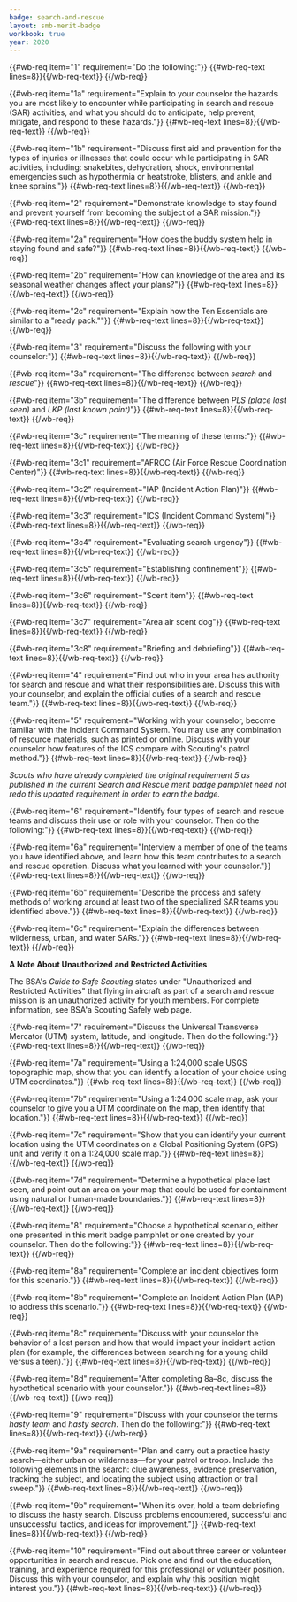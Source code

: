 ```yaml
---
badge: search-and-rescue
layout: smb-merit-badge
workbook: true
year: 2020
---
```



{{#wb-req item="1" requirement="Do the following:"}}
{{#wb-req-text lines=8}}{{/wb-req-text}}
{{/wb-req}}

{{#wb-req item="1a" requirement="Explain to your counselor the hazards you are most likely to encounter while participating in search and rescue (SAR) activities, and what you should do to anticipate, help prevent, mitigate, and respond to these hazards."}}
{{#wb-req-text lines=8}}{{/wb-req-text}}
{{/wb-req}}

{{#wb-req item="1b" requirement="Discuss first aid and prevention for the types of injuries or illnesses that could occur while participating in SAR activities, including: snakebites, dehydration, shock, environmental emergencies such as hypothermia or heatstroke, blisters, and ankle and knee sprains."}}
{{#wb-req-text lines=8}}{{/wb-req-text}}
{{/wb-req}}

{{#wb-req item="2" requirement="Demonstrate knowledge to stay found and prevent yourself from becoming the subject of a SAR mission."}}
{{#wb-req-text lines=8}}{{/wb-req-text}}
{{/wb-req}}

{{#wb-req item="2a" requirement="How does the buddy system help in staying found and safe?"}}
{{#wb-req-text lines=8}}{{/wb-req-text}}
{{/wb-req}}

{{#wb-req item="2b" requirement="How can knowledge of the area and its seasonal weather changes affect your plans?"}}
{{#wb-req-text lines=8}}{{/wb-req-text}}
{{/wb-req}}

{{#wb-req item="2c" requirement="Explain how the Ten Essentials are similar to a \"ready pack.\""}}
{{#wb-req-text lines=8}}{{/wb-req-text}}
{{/wb-req}}

{{#wb-req item="3" requirement="Discuss the following with your counselor:"}}
{{#wb-req-text lines=8}}{{/wb-req-text}}
{{/wb-req}}

{{#wb-req item="3a" requirement="The difference between *search* and *rescue*"}}
{{#wb-req-text lines=8}}{{/wb-req-text}}
{{/wb-req}}

{{#wb-req item="3b" requirement="The difference between *PLS (place last seen)* and *LKP (last known point)*"}}
{{#wb-req-text lines=8}}{{/wb-req-text}}
{{/wb-req}}

{{#wb-req item="3c" requirement="The meaning of these terms:"}}
{{#wb-req-text lines=8}}{{/wb-req-text}}
{{/wb-req}}

{{#wb-req item="3c1" requirement="AFRCC (Air Force Rescue Coordination Center)"}}
{{#wb-req-text lines=8}}{{/wb-req-text}}
{{/wb-req}}

{{#wb-req item="3c2" requirement="IAP (Incident Action Plan)"}}
{{#wb-req-text lines=8}}{{/wb-req-text}}
{{/wb-req}}

{{#wb-req item="3c3" requirement="ICS (Incident Command System)"}}
{{#wb-req-text lines=8}}{{/wb-req-text}}
{{/wb-req}}

{{#wb-req item="3c4" requirement="Evaluating search urgency"}}
{{#wb-req-text lines=8}}{{/wb-req-text}}
{{/wb-req}}

{{#wb-req item="3c5" requirement="Establishing confinement"}}
{{#wb-req-text lines=8}}{{/wb-req-text}}
{{/wb-req}}

{{#wb-req item="3c6" requirement="Scent item"}}
{{#wb-req-text lines=8}}{{/wb-req-text}}
{{/wb-req}}

{{#wb-req item="3c7" requirement="Area air scent dog"}}
{{#wb-req-text lines=8}}{{/wb-req-text}}
{{/wb-req}}

{{#wb-req item="3c8" requirement="Briefing and debriefing"}}
{{#wb-req-text lines=8}}{{/wb-req-text}}
{{/wb-req}}

{{#wb-req item="4" requirement="Find out who in your area has authority for search and rescue and what their responsibilities are. Discuss this with your counselor, and explain the official duties of a search and rescue team."}}
{{#wb-req-text lines=8}}{{/wb-req-text}}
{{/wb-req}}

{{#wb-req item="5" requirement="Working with your counselor, become familiar with the Incident Command System. You may use any combination of resource materials, such as printed or online. Discuss with your counselor how features of the ICS compare with Scouting's patrol method."}}
{{#wb-req-text lines=8}}{{/wb-req-text}}
{{/wb-req}}

*Scouts who have already completed the original requirement 5 as published in the current *Search and Rescue* merit badge pamphlet need not redo this updated requirement in order to earn the badge.*

{{#wb-req item="6" requirement="Identify four types of search and rescue teams and discuss their use or role with your counselor. Then do the following:"}}
{{#wb-req-text lines=8}}{{/wb-req-text}}
{{/wb-req}}

{{#wb-req item="6a" requirement="Interview a member of one of the teams you have identified above, and learn how this team contributes to a search and rescue operation. Discuss what you learned with your counselor."}}
{{#wb-req-text lines=8}}{{/wb-req-text}}
{{/wb-req}}

{{#wb-req item="6b" requirement="Describe the process and safety methods of working around at least two of the specialized SAR teams you identified above."}}
{{#wb-req-text lines=8}}{{/wb-req-text}}
{{/wb-req}}

{{#wb-req item="6c" requirement="Explain the differences between wilderness, urban, and water SARs."}}
{{#wb-req-text lines=8}}{{/wb-req-text}}
{{/wb-req}}

**A Note About Unauthorized and Restricted Activities**

The BSA's *Guide to Safe Scouting* states under "Unauthorized and Restricted Activities" that flying in aircraft as part of a search and rescue mission is an unauthorized activity for youth members. For complete information, see BSA'a Scouting Safely web page.

{{#wb-req item="7" requirement="Discuss the Universal Transverse Mercator (UTM) system, latitude, and longitude. Then do the following:"}}
{{#wb-req-text lines=8}}{{/wb-req-text}}
{{/wb-req}}

{{#wb-req item="7a" requirement="Using a 1:24,000 scale USGS topographic map, show that you can identify a location of your choice using UTM coordinates."}}
{{#wb-req-text lines=8}}{{/wb-req-text}}
{{/wb-req}}

{{#wb-req item="7b" requirement="Using a 1:24,000 scale map, ask your counselor to give you a UTM coordinate on the map, then identify that location."}}
{{#wb-req-text lines=8}}{{/wb-req-text}}
{{/wb-req}}

{{#wb-req item="7c" requirement="Show that you can identify your current location using the UTM coordinates on a Global Positioning System (GPS) unit and verify it on a 1:24,000 scale map."}}
{{#wb-req-text lines=8}}{{/wb-req-text}}
{{/wb-req}}

{{#wb-req item="7d" requirement="Determine a hypothetical place last seen, and point out an area on your map that could be used for containment using natural or human-made boundaries."}}
{{#wb-req-text lines=8}}{{/wb-req-text}}
{{/wb-req}}

{{#wb-req item="8" requirement="Choose a hypothetical scenario, either one presented in this merit badge pamphlet or one created by your counselor. Then do the following:"}}
{{#wb-req-text lines=8}}{{/wb-req-text}}
{{/wb-req}}

{{#wb-req item="8a" requirement="Complete an incident objectives form for this scenario."}}
{{#wb-req-text lines=8}}{{/wb-req-text}}
{{/wb-req}}

{{#wb-req item="8b" requirement="Complete an Incident Action Plan (IAP) to address this scenario."}}
{{#wb-req-text lines=8}}{{/wb-req-text}}
{{/wb-req}}

{{#wb-req item="8c" requirement="Discuss with your counselor the behavior of a lost person and how that would impact your incident action plan (for example, the differences between searching for a young child versus a teen)."}}
{{#wb-req-text lines=8}}{{/wb-req-text}}
{{/wb-req}}

{{#wb-req item="8d" requirement="After completing 8a–8c, discuss the hypothetical scenario with your counselor."}}
{{#wb-req-text lines=8}}{{/wb-req-text}}
{{/wb-req}}

{{#wb-req item="9" requirement="Discuss with your counselor the terms *hasty team* and *hasty search*. Then do the following:"}}
{{#wb-req-text lines=8}}{{/wb-req-text}}
{{/wb-req}}

{{#wb-req item="9a" requirement="Plan and carry out a practice hasty search—either urban or wilderness—for your patrol or troop. Include the following elements in the search: clue awareness, evidence preservation, tracking the subject, and locating the subject using attraction or trail sweep."}}
{{#wb-req-text lines=8}}{{/wb-req-text}}
{{/wb-req}}

{{#wb-req item="9b" requirement="When it’s over, hold a team debriefing to discuss the hasty search. Discuss problems encountered, successful and unsuccessful tactics, and ideas for improvement."}}
{{#wb-req-text lines=8}}{{/wb-req-text}}
{{/wb-req}}

{{#wb-req item="10" requirement="Find out about three career or volunteer opportunities in search and rescue. Pick one and find out the education, training, and experience required for this professional or volunteer position. Discuss this with your counselor, and explain why this position might interest you."}}
{{#wb-req-text lines=8}}{{/wb-req-text}}
{{/wb-req}}
